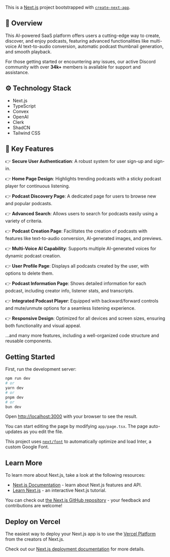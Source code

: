 This is a [Next.js](https://nextjs.org/) project bootstrapped with [`create-next-app`](https://github.com/vercel/next.js/tree/canary/packages/create-next-app).

## 🤖 Overview

This AI-powered SaaS platform offers users a cutting-edge way to create, discover, and enjoy podcasts, featuring advanced functionalities like multi-voice AI text-to-audio conversion, automatic podcast thumbnail generation, and smooth playback.

For those getting started or encountering any issues, our active Discord community with over **34k+** members is available for support and assistance.

## ⚙️ Technology Stack

- Next.js
- TypeScript
- Convex
- OpenAI
- Clerk
- ShadCN
- Tailwind CSS

## 🔋 Key Features

👉 **Secure User Authentication**: A robust system for user sign-up and sign-in.

👉 **Home Page Design**: Highlights trending podcasts with a sticky podcast player for continuous listening.

👉 **Podcast Discovery Page**: A dedicated page for users to browse new and popular podcasts.

👉 **Advanced Search**: Allows users to search for podcasts easily using a variety of criteria.

👉 **Podcast Creation Page**: Facilitates the creation of podcasts with features like text-to-audio conversion, AI-generated images, and previews.

👉 **Multi-Voice AI Capability**: Supports multiple AI-generated voices for dynamic podcast creation.

👉 **User Profile Page**: Displays all podcasts created by the user, with options to delete them.

👉 **Podcast Information Page**: Shows detailed information for each podcast, including creator info, listener stats, and transcripts.

👉 **Integrated Podcast Player**: Equipped with backward/forward controls and mute/unmute options for a seamless listening experience.

👉 **Responsive Design**: Optimized for all devices and screen sizes, ensuring both functionality and visual appeal.

...and many more features, including a well-organized code structure and reusable components.


## Getting Started

First, run the development server:

```bash
npm run dev
# or
yarn dev
# or
pnpm dev
# or
bun dev
```

Open [http://localhost:3000](http://localhost:3000) with your browser to see the result.

You can start editing the page by modifying `app/page.tsx`. The page auto-updates as you edit the file.

This project uses [`next/font`](https://nextjs.org/docs/basic-features/font-optimization) to automatically optimize and load Inter, a custom Google Font.

## Learn More

To learn more about Next.js, take a look at the following resources:

- [Next.js Documentation](https://nextjs.org/docs) - learn about Next.js features and API.
- [Learn Next.js](https://nextjs.org/learn) - an interactive Next.js tutorial.

You can check out [the Next.js GitHub repository](https://github.com/vercel/next.js/) - your feedback and contributions are welcome!

## Deploy on Vercel

The easiest way to deploy your Next.js app is to use the [Vercel Platform](https://vercel.com/new?utm_medium=default-template&filter=next.js&utm_source=create-next-app&utm_campaign=create-next-app-readme) from the creators of Next.js.

Check out our [Next.js deployment documentation](https://nextjs.org/docs/deployment) for more details.
